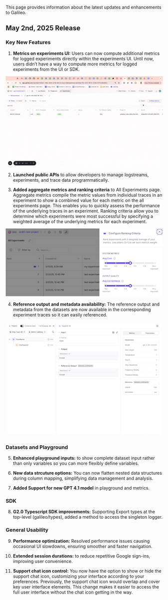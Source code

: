 This page provides information about the latest updates and enhancements to Galileo.

## May 2nd, 2025 Release

### Key New Features

1. **Metrics on experiments UI:** Users can now compute additional metrics for logged experiments directly within the experiments UI. Until now, users didn’t have a way to compute more metrics for logged experiments from the UI or SDK.    

![Metrics on experiments UI](images/AddingMetricstoExperimentsinUI-ezgif.com-optimize.gif)

2. **Launched public APIs** to allow developers to manage logstreams, experiments, and trace data programmatically.

3. **Added aggregate metrics and ranking criteria** to All Experiments page. Aggregate metrics compile the metric values from individual traces in an experiment to show a combined value for each metric on the all experiments page. This enables you to quickly assess the performance of the underlying traces in an experiment. Ranking criteria allow you to determine which experiments were most successful by specifying a weighted average of the underlying metrics for each experiment. 

![Ranking Criteria Interface](images/Added-aggregate-metrics.png)

4. **Reference output and metadata availability:** The reference output and metadata from the datasets are now available in the corresponding experiment traces so it can easily referenced.

![Reference Output Interface](images/Reference-output-and-metadata-from-datasets.png)

### Datasets and Playground

5. **Enhanced playground inputs:** to show complete dataset input rather than only variables so you can more flexibly define variables.

6. **New data strcuture options:** You can now flatten nested data structures during column mapping, simplifying data management and analysis.

7. **Added Support for new GPT 4.1 model** in playground and metrics.

### SDK 

8. **G2.0 Typescript SDK improvements:** Supporting Export types at the top-level (galileo/types), added a method to access the singleton logger.

### General Usability

9. **Performance optimization:** Resolved performance issues causing occasional UI slowdowns, ensuring smoother and faster navigation.

10. **Extended session durations:** to reduce repetitive Google sign-ins, improving user convenience.

11. **Support chat icon control:** You now have the option to show or hide the support chat icon, customizing your interface according to your preferences. Previously, the support chat icon would overlap and cover key user interface elements. This change makes it easier to access the full user interface without the chat icon getting in the way.
